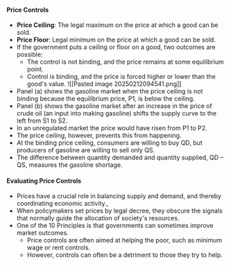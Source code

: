 #### Price Controls
- **Price Ceiling**: The legal maximum on the price at which a good can be sold.
- **Price Floor**: Legal minimum on the price at which a good can be sold.
- If the government puts a ceiling or floor on a good, two outcomes are possible:
	- The control is not binding, and the price remains at some equilibrium point.
	- Control is binding, and the price is forced higher or lower than the good's value.
![[Pasted image 20250212094541.png]]
- Panel (a) shows the gasoline market when the price ceiling is not binding because the equilibrium price, P1, is below the ceiling.
- Panel (b) shows the gasoline market after an increase in the price of crude oil (an input into making gasoline) shifts the supply curve to the left from S1 to S2.
- In an unregulated market the price would have risen from P1 to P2.
- The price ceiling, however, prevents this from happening.
- At the binding price ceiling, consumers are willing to buy QD, but producers of gasoline are willing to sell only QS.
- The difference between quantity demanded and quantity supplied, QD – QS, measures the gasoline shortage.
#### Evaluating Price Controls
- Prices have a crucial role in balancing supply and demand, and thereby coordinating economic activity.,
- When policymakers set prices by legal decree, they obscure the signals that normally guide the allocation of society's resources.
- One of the 10 Principles is that governments can sometimes improve market outcomes.
	- Price controls are often aimed at helping the poor, such as minimum wage or rent controls.
	- However, controls can often be a detriment to those they try to help.
